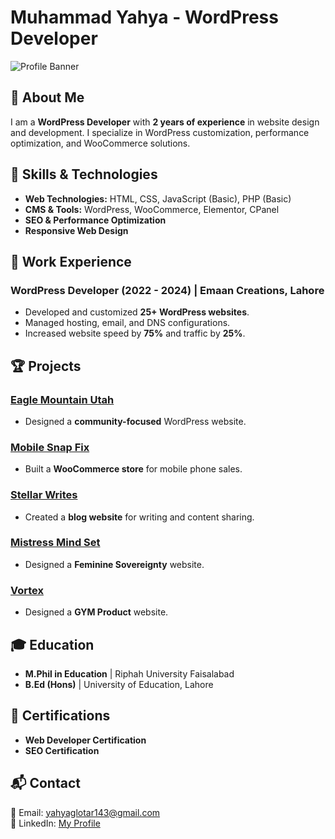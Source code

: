 # Muhammad Yahya - WordPress Developer

![Profile Banner](https://avatars.githubusercontent.com/u/126586192?v=4)

## 🚀 About Me
I am a **WordPress Developer** with **2 years of experience** in website design and development. I specialize in WordPress customization, performance optimization, and WooCommerce solutions.

## 🔧 Skills & Technologies
- **Web Technologies:** HTML, CSS, JavaScript (Basic), PHP (Basic)
- **CMS & Tools:** WordPress, WooCommerce, Elementor, CPanel
- **SEO & Performance Optimization**
- **Responsive Web Design**

## 💼 Work Experience
### WordPress Developer (2022 - 2024) | Emaan Creations, Lahore
- Developed and customized **25+ WordPress websites**.
- Managed hosting, email, and DNS configurations.
- Increased website speed by **75%** and traffic by **25%**.

## 🏆 Projects
### [Eagle Mountain Utah](https://yourhomeyourrealtor.com/)
- Designed a **community-focused** WordPress website.

### [Mobile Snap Fix](https://trigger.bond/mobilesnapfix/)
- Built a **WooCommerce store** for mobile phone sales.

### [Stellar Writes](https://stellarwrites.com/)
- Created a **blog website** for writing and content sharing.

### [Mistress Mind Set](https://trigger.bond/mistressmindset/)
- Designed a **Feminine Sovereignty** website.
### [Vortex](https://blogchirp.com/vortexstrength/)
- Designed a **GYM Product** website.

## 🎓 Education
- **M.Phil in Education** | Riphah University Faisalabad
- **B.Ed (Hons)** | University of Education, Lahore

## 📜 Certifications
- **Web Developer Certification**
- **SEO Certification**

## 📬 Contact
📧 Email: [yahyaglotar143@gmail.com](mailto:yahyaglotar143@gmail.com)  
🔗 LinkedIn: [My Profile](http://linkedin.com/in/yahya-glotar-12b340118/)  

